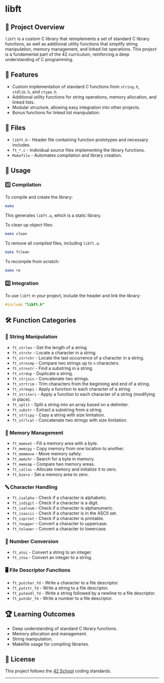 # libft

## 📌 Project Overview

`libft` is a custom C library that reimplements a set of standard C library functions, as well as additional utility functions that simplify string manipulation, memory management, and linked list operations. This project is a fundamental part of the 42 curriculum, reinforcing a deep understanding of C programming.

## 🚀 Features

- Custom implementation of standard C functions from `string.h`, `stdlib.h`, and `ctype.h`.
- Additional utility functions for string operations, memory allocation, and linked lists.
- Modular structure, allowing easy integration into other projects.
- Bonus functions for linked list manipulation.

## 📁 Files

- `libft.h` - Header file containing function prototypes and necessary includes.
- `ft_*.c` - Individual source files implementing the library functions.
- `Makefile` - Automates compilation and library creation.

## 🔧 Usage

### 1️⃣ Compilation

To compile and create the library:

```sh
make
```

This generates `libft.a`, which is a static library.

To clean up object files:

```sh
make clean
```

To remove all compiled files, including `libft.a`:

```sh
make fclean
```

To recompile from scratch:

```sh
make re
```

### 2️⃣ Integration

To use `libft` in your project, include the header and link the library:

```c
#include "libft.h"
```

## 🛠 Function Categories

### 📝 String Manipulation

- `ft_strlen` - Get the length of a string.
- `ft_strchr` - Locate a character in a string.
- `ft_strrchr` - Locate the last occurrence of a character in a string.
- `ft_strncmp` - Compare two strings up to `n` characters.
- `ft_strnstr` - Find a substring in a string.
- `ft_strdup` - Duplicate a string.
- `ft_strjoin` - Concatenate two strings.
- `ft_strtrim` - Trim characters from the beginning and end of a string.
- `ft_strmapi` - Apply a function to each character of a string.
- `ft_striteri` - Apply a function to each character of a string (modifying in place).
- `ft_split` - Split a string into an array based on a delimiter.
- `ft_substr` - Extract a substring from a string.
- `ft_strlcpy` - Copy a string with size limitation.
- `ft_strlcat` - Concatenate two strings with size limitation.

### 🔢 Memory Management

- `ft_memset` - Fill a memory area with a byte.
- `ft_memcpy` - Copy memory from one location to another.
- `ft_memmove` - Move memory safely.
- `ft_memchr` - Search for a byte in memory.
- `ft_memcmp` - Compare two memory areas.
- `ft_calloc` - Allocate memory and initialize it to zero.
- `ft_bzero` - Set a memory area to zero.

### 🔤 Character Handling

- `ft_isalpha` - Check if a character is alphabetic.
- `ft_isdigit` - Check if a character is a digit.
- `ft_isalnum` - Check if a character is alphanumeric.
- `ft_isascii` - Check if a character is in the ASCII set.
- `ft_isprint` - Check if a character is printable.
- `ft_toupper` - Convert a character to uppercase.
- `ft_tolower` - Convert a character to lowercase.

### 🔢 Number Conversion

- `ft_atoi` - Convert a string to an integer.
- `ft_itoa` - Convert an integer to a string.

### 🖥 File Descriptor Functions

- `ft_putchar_fd` - Write a character to a file descriptor.
- `ft_putstr_fd` - Write a string to a file descriptor.
- `ft_putendl_fd` - Write a string followed by a newline to a file descriptor.
- `ft_putnbr_fd` - Write a number to a file descriptor.

## 🏆 Learning Outcomes

- Deep understanding of standard C library functions.
- Memory allocation and management.
- String manipulation.
- Makefile usage for compiling libraries.

## 📜 License

This project follows the [42 School](https://42.fr/) coding standards.

---

